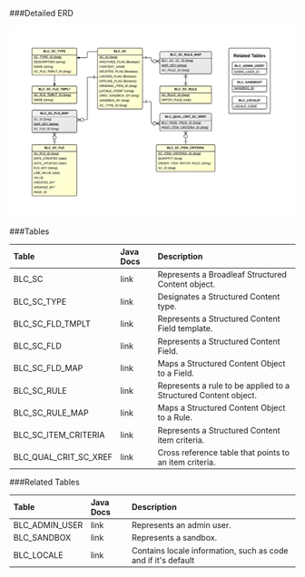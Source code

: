 

###Detailed ERD

[![CMS Structured Content Detail](images/dataModel/CMSStructuredContentDetailedERD.png)](images/dataModel/CMSStructuredContentDetailedERD.png)

###Tables

| Table               | Java Docs	   | Description                                         |
|:--------------------|:--------------|:----------------------------------------------------|
|BLC_SC               | link          | Represents a Broadleaf Structured Content object.  |
|BLC_SC_TYPE          | link          | Designates a Structured Content type.  |
|BLC_SC_FLD_TMPLT     | link          | Represents a Structured Content Field template.  |
|BLC_SC_FLD           | link          | Represents a Structured Content Field.  |
|BLC_SC_FLD_MAP       | link          | Maps a Structured Content Object to a Field.  |
|BLC_SC_RULE          | link          | Represents a rule to be applied to a Structured Content object.  |
|BLC_SC_RULE_MAP      | link          | Maps a Structured Content Object to a Rule.  |
|BLC_SC_ITEM_CRITERIA | link          | Represents a Structured Content item criteria.  |
|BLC_QUAL_CRIT_SC_XREF| link          | Cross reference table that points to an item criteria.  |

###Related Tables

| Table               | Java Docs	   | Description                                         |
|:--------------------|:--------------|:----------------------------------------------------|
|BLC_ADMIN_USER       | link          | Represents an admin user.  |
|BLC_SANDBOX          | link          | Represents a sandbox.  |
|BLC_LOCALE           | link          | Contains locale information, such as code and if it's default  |